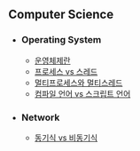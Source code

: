 ## Computer Science

- ### Operating System

  - [운영체제란](https://github.com/zhsks528/TIL/blob/master/OS/Operation%20System.md)
  - [프로세스 vs 스레드](https://github.com/zhsks528/TIL/blob/master/OS/Process%20vs%20Thread.md)
  - [멀티프로세스와 멀티스레드](https://github.com/zhsks528/TIL/blob/master/OS/Multi%20Process%20vs%20Multi%20Thread.md)
  - [컴파일 언어 vs 스크립트 언어](https://github.com/zhsks528/TIL/blob/master/OS/Compiled%20Language%20vs%20Scripting%20Language.md)

- ### Network

  - [동기식 vs 비동기식](https://github.com/zhsks528/TIL/blob/master/Network/Sync%20vs%20Async.md)
